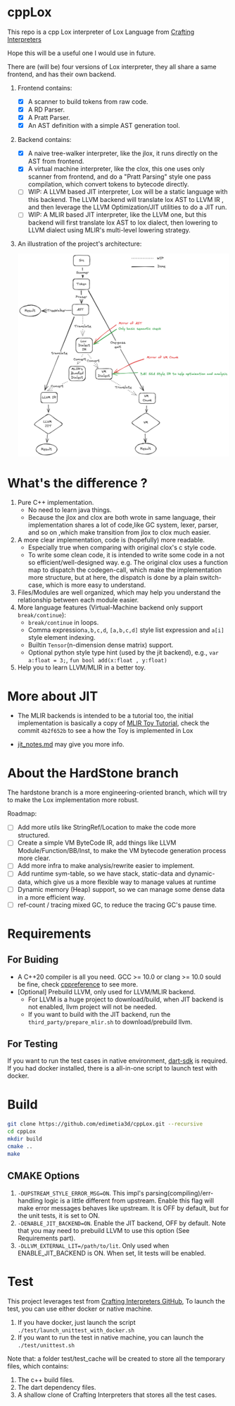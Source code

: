 
# cppLox

This repo is a cpp Lox interpreter of Lox Language from [Crafting Interpreters](https://craftinginterpreters.com/)

Hope this will be a useful one I would use in future.

There are (will be) four versions of Lox interpreter, they all share a same frontend, and has their own backend.

1. Frontend contains:
    - [x] A scanner to build tokens from raw code.
    - [x] A RD Parser.
    - [x] A Pratt Parser.
    - [x] An AST definition with a simple AST generation tool.

2. Backend contains:
    - [x] A naive tree-walker interpreter, like the jlox, it runs directly on the AST from frontend.
    - [x] A virtual machine interpreter, like the clox, this one uses only scanner from frontend, and do a
      "Pratt Parsing" style one pass compilation, which convert tokens to bytecode directly.
    - [ ] WIP: A LLVM based JIT interpreter, Lox will be a static language with this backend.
      The LLVM backend will translate lox AST to LLVM IR , and then leverage the LLVM Optimization/JIT utilities
      to do a JIT run.
    - [ ] WIP: A MLIR based JIT interpreter, like the LLVM one, but this backend will first translate lox AST to lox
      dialect, then lowering to LLVM dialect using MLIR's multi-level lowering strategy.

3. An illustration of the project's architecture:

   ![architecture](./docs/arch.png)

# What's the difference ?

1. Pure C++ implementation.
    * No need to learn java things.
    * Because the jlox and clox are both wrote in same language, their implementation shares a lot of code,like GC
      system,
      lexer, parser, and so on ,which make transition from jlox to clox much easier.
2. A more clear implementation, code is (hopefully) more readable.
    * Especially true when comparing with original clox's c style code.
    * To write some clean code, it is intended to write some code in a not so efficient/well-designed way. e.g. The
      original
      clox uses a function map to dispatch the codegen-call, which make the implementation more structure, but at here,
      the dispatch is done by a plain switch-case, which is more easy to understand.
3. Files/Modules are well organized, which may help you understand the relationship between each module easier.
4. More language features (Virtual-Machine backend only support `break/continue`):
    * `break/continue` in loops.
    * Comma expression`a,b,c,d`, `[a,b,c,d]` style list expression and `a[i]` style element indexing.
    * Builtin `Tensor`(n-dimension dense matrix) support.
    * Optional python style type hint (used by the jit backend),
      e.g., `var a:float = 3;`, `fun bool add(x:float , y:float)`
5. Help you to learn LLVM/MLIR in a better toy.

# More about JIT

* The MLIR backends is intended to be a tutorial too, the initial implementation is basically a copy
  of [MLIR Toy Tutorial](https://mlir.llvm.org/docs/Tutorials/Toy), check the commit `4b2f652b` to see a how the Toy is
  implemented in Lox

* [jit_notes.md](jit_notes.md) may give you more info.

# About the HardStone branch

The hardstone branch is a more engineering-oriented branch, which will try to make the Lox implementation more robust.

Roadmap:

- [ ] Add more utils like StringRef/Location to make the code more structured.
- [ ] Create a simple VM ByteCode IR, add things like LLVM Module/Function/BB/Inst, to make the VM bytecode generation
process more clear.
- [ ] Add more infra to make analysis/rewrite easier to implement.
- [ ] Add runtime sym-table, so we have stack, static-data and dynamic-data, which give us a more flexible way to manage
values at runtime
- [ ] Dynamic memory (Heap) support, so we can manage some dense data in a more efficient way.
- [ ] ref-count / tracing mixed GC, to reduce the tracing GC's pause time.

# Requirements

## For Buiding

* A C++20 compiler is all you need. GCC >= 10.0 or clang >= 10.0 sould be fine,
  check [cppreference](https://en.cppreference.com/w/cpp/compiler_support/20) to see more.
* [Optional] Prebuild LLVM, only used for LLVM/MLIR backend.
    * For LLVM is a huge project to download/build, when JIT backend is not enabled, llvm project will not be
      needed.
    * If you want to build with the JIT backend, run the `third_party/prepare_mlir.sh` to download/prebuild llvm.

## For Testing

If you want to run the test cases in native environment, [dart-sdk](https://dart.dev/tools/sdk) is required.
If you had docker installed, there is a all-in-one script to launch test with docker.

# Build

```bash
git clone https://github.com/edimetia3d/cppLox.git --recursive
cd cppLox
mkdir build
cmake ..
make
```

## CMAKE Options

1. `-DUPSTREAM_STYLE_ERROR_MSG=ON`. This impl's parsing(compiling)/err-handling logic is a little different from
   upstream. Enable this flag will make error messages behaves like upstream. It is OFF by default, but for the unit
   tests, it is set to ON.
2. `-DENABLE_JIT_BACKEND=ON`. Enable the JIT backend, OFF by default. Note that you may need to prebuild LLVM
   to use this option (See Requirements part).
3. `-DLLVM_EXTERNAL_LIT=/path/to/lit`. Only used when ENABLE_JIT_BACKEND is ON. When set, lit tests will be enabled.

# Test

This project leverages test from [Crafting Interpreters GitHub](https://github.com/munificent/craftinginterpreters),
To launch the test, you can use either docker or native machine.

1. If you have docker, just launch the script `./test/launch_unittest_with_docker.sh`
2. If you want to run the test in native machine, you can launch the `./test/unittest.sh`

Note that: a folder test/test_cache will be created to store all the temporary files, which contains:

1. The c++ build files.
2. The dart dependency files.
3. A shallow clone of Crafting Interpreters that stores all the test cases.

